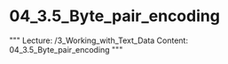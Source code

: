 # 04_3.5_Byte_pair_encoding

"""
Lecture: /3_Working_with_Text_Data
Content: 04_3.5_Byte_pair_encoding
"""

